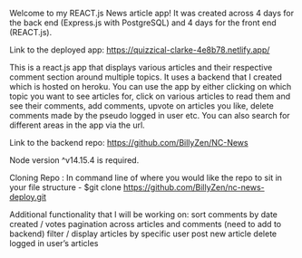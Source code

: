 Welcome to my REACT.js News article app! It was created across 4 days for the back end (Express.js with PostgreSQL) and 4 days for the front end (REACT.js).

Link to the deployed app: https://quizzical-clarke-4e8b78.netlify.app/

This is a react.js app that displays various articles and their respective comment section around multiple topics. It uses a backend that I created which is hosted on heroku. You can use the app by either clicking on which topic you want to see articles for, click on various articles to read them and see their comments, add comments, upvote on articles you like, delete comments made by the pseudo logged in user etc. You can also search for different areas in the app via the url.

Link to the backend repo: https://github.com/BillyZen/NC-News

Node version ^v14.15.4 is required.

Cloning Repo : In command line of where you would like the repo to sit in your file structure - $git clone https://github.com/BillyZen/nc-news-deploy.git


Additional functionality that I will be working on:
 sort comments by date created / votes
 pagination across articles and comments (need to add to backend)
 filter / display articles by specific user
 post new article
 delete logged in user’s articles

